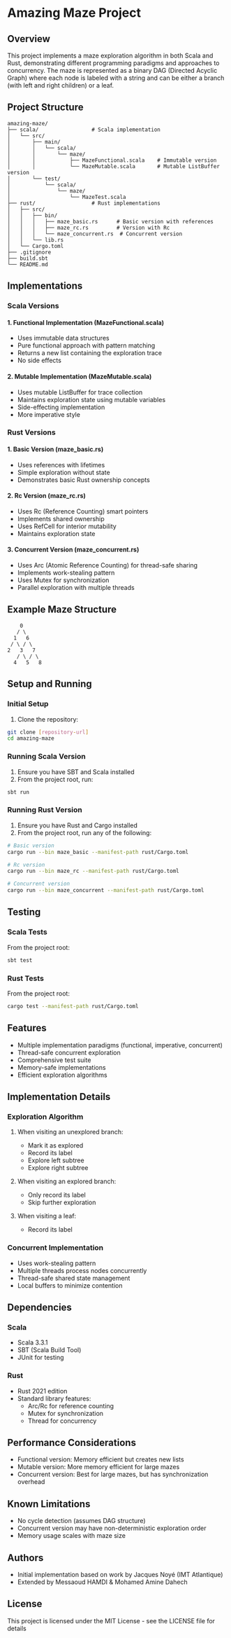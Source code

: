 # Amazing Maze Project

## Overview
This project implements a maze exploration algorithm in both Scala and Rust, demonstrating different programming paradigms and approaches to concurrency. The maze is represented as a binary DAG (Directed Acyclic Graph) where each node is labeled with a string and can be either a branch (with left and right children) or a leaf.

## Project Structure
```
amazing-maze/
├── scala/                 # Scala implementation
│   └── src/
│       ├── main/
│       │   └── scala/
│       │       └── maze/
│       │           ├── MazeFunctional.scala    # Immutable version
│       │           └── MazeMutable.scala       # Mutable ListBuffer version
│       └── test/
│           └── scala/
│               └── maze/
│                   └── MazeTest.scala
├── rust/                  # Rust implementations
│   ├── src/
│   │   ├── bin/
│   │   │   ├── maze_basic.rs      # Basic version with references
│   │   │   ├── maze_rc.rs         # Version with Rc
│   │   │   └── maze_concurrent.rs  # Concurrent version
│   │   └── lib.rs
│   └── Cargo.toml
├── .gitignore
├── build.sbt
└── README.md
```

## Implementations

### Scala Versions

#### 1. Functional Implementation (MazeFunctional.scala)
- Uses immutable data structures
- Pure functional approach with pattern matching
- Returns a new list containing the exploration trace
- No side effects

#### 2. Mutable Implementation (MazeMutable.scala)
- Uses mutable ListBuffer for trace collection
- Maintains exploration state using mutable variables
- Side-effecting implementation
- More imperative style

### Rust Versions

#### 1. Basic Version (maze_basic.rs)
- Uses references with lifetimes
- Simple exploration without state
- Demonstrates basic Rust ownership concepts

#### 2. Rc Version (maze_rc.rs)
- Uses Rc (Reference Counting) smart pointers
- Implements shared ownership
- Uses RefCell for interior mutability
- Maintains exploration state

#### 3. Concurrent Version (maze_concurrent.rs)
- Uses Arc (Atomic Reference Counting) for thread-safe sharing
- Implements work-stealing pattern
- Uses Mutex for synchronization
- Parallel exploration with multiple threads

## Example Maze Structure
```
    0
   / \
  1   6
 / \ / \
2   3   7
   / \ / \
  4   5   8
```

## Setup and Running

### Initial Setup
1. Clone the repository:
```bash
git clone [repository-url]
cd amazing-maze
```

### Running Scala Version
1. Ensure you have SBT and Scala installed
2. From the project root, run:
```bash
sbt run
```

### Running Rust Version
1. Ensure you have Rust and Cargo installed
2. From the project root, run any of the following:
```bash
# Basic version
cargo run --bin maze_basic --manifest-path rust/Cargo.toml

# Rc version
cargo run --bin maze_rc --manifest-path rust/Cargo.toml

# Concurrent version
cargo run --bin maze_concurrent --manifest-path rust/Cargo.toml
```

## Testing

### Scala Tests
From the project root:
```bash
sbt test
```

### Rust Tests
From the project root:
```bash
cargo test --manifest-path rust/Cargo.toml
```

## Features
- Multiple implementation paradigms (functional, imperative, concurrent)
- Thread-safe concurrent exploration
- Comprehensive test suite
- Memory-safe implementations
- Efficient exploration algorithms

## Implementation Details

### Exploration Algorithm
1. When visiting an unexplored branch:
    - Mark it as explored
    - Record its label
    - Explore left subtree
    - Explore right subtree

2. When visiting an explored branch:
    - Only record its label
    - Skip further exploration

3. When visiting a leaf:
    - Record its label

### Concurrent Implementation
- Uses work-stealing pattern
- Multiple threads process nodes concurrently
- Thread-safe shared state management
- Local buffers to minimize contention

## Dependencies

### Scala
- Scala 3.3.1
- SBT (Scala Build Tool)
- JUnit for testing

### Rust
- Rust 2021 edition
- Standard library features:
    - Arc/Rc for reference counting
    - Mutex for synchronization
    - Thread for concurrency

## Performance Considerations
- Functional version: Memory efficient but creates new lists
- Mutable version: More memory efficient for large mazes
- Concurrent version: Best for large mazes, but has synchronization overhead

## Known Limitations
- No cycle detection (assumes DAG structure)
- Concurrent version may have non-deterministic exploration order
- Memory usage scales with maze size

## Authors
- Initial implementation based on work by Jacques Noyé (IMT Atlantique)
- Extended by Messaoud HAMDI & Mohamed Amine Dahech

## License
This project is licensed under the MIT License - see the LICENSE file for details